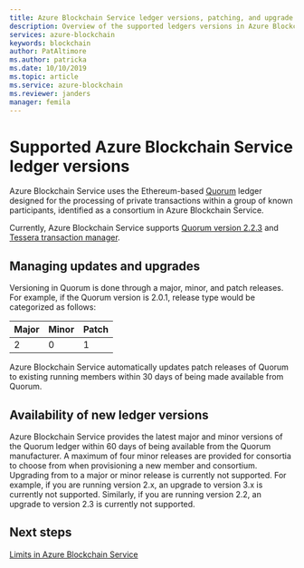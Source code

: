 ```yaml
---
title: Azure Blockchain Service ledger versions, patching, and upgrade
description: Overview of the supported ledgers versions in Azure Blockchain Service, including policies regarding systems patching and system-managed and user-managed upgrades.
services: azure-blockchain
keywords: blockchain
author: PatAltimore
ms.author: patricka
ms.date: 10/10/2019
ms.topic: article
ms.service: azure-blockchain
ms.reviewer: janders
manager: femila
---
```


# Supported Azure Blockchain Service ledger versions

Azure Blockchain Service uses the Ethereum-based [Quorum](https://www.goquorum.com/developers) ledger designed for the processing of private transactions within a group of known participants, identified as a consortium in Azure Blockchain Service.

Currently, Azure Blockchain Service supports [Quorum version 2.2.3](https://github.com/jpmorganchase/quorum/releases/tag/v2.2.3) and [Tessera transaction manager](https://github.com/jpmorganchase/tessera).

## Managing updates and upgrades

Versioning in Quorum is done through a major, minor, and patch releases. For example, if the Quorum version is 2.0.1, release type would be categorized as follows:

|Major | Minor  | Patch  |
| :--- | :----- | :----- |
| 2 | 0 | 1 | 

Azure Blockchain Service automatically updates patch releases of Quorum to existing running members within 30 days of being made available from Quorum.

## Availability of new ledger versions

Azure Blockchain Service provides the latest major and minor versions of the Quorum ledger within 60 days of being available from the Quorum manufacturer. A maximum of four minor releases are provided for consortia to choose from when provisioning a new member and consortium. Upgrading from to a major or minor release is currently not supported. For example, if you are running version 2.x, an upgrade to version 3.x is currently not supported. Similarly, if you are running version 2.2, an upgrade to version 2.3 is currently not supported.

## Next steps

[Limits in Azure Blockchain Service](limits.md)
